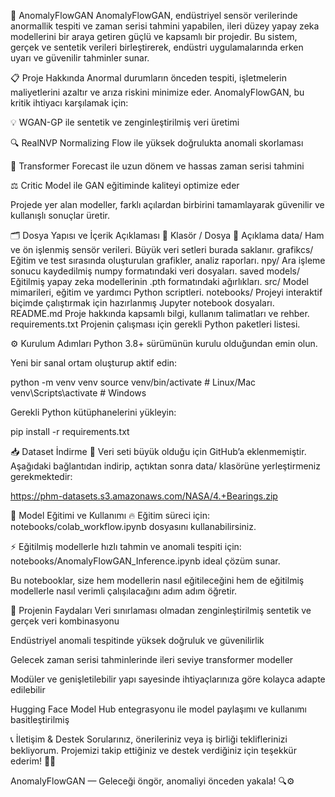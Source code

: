 🚀 AnomalyFlowGAN AnomalyFlowGAN, endüstriyel sensör verilerinde anormallik tespiti ve zaman serisi tahmini yapabilen, ileri düzey yapay zeka modellerini bir araya getiren güçlü ve kapsamlı bir projedir. Bu sistem, gerçek ve sentetik verileri birleştirerek, endüstri uygulamalarında erken uyarı ve güvenilir tahminler sunar.

📋 Proje Hakkında Anormal durumların önceden tespiti, işletmelerin maliyetlerini azaltır ve arıza riskini minimize eder. AnomalyFlowGAN, bu kritik ihtiyacı karşılamak için:

💡 WGAN-GP ile sentetik ve zenginleştirilmiş veri üretimi

🔍 RealNVP Normalizing Flow ile yüksek doğrulukta anomali skorlaması

🔮 Transformer Forecast ile uzun dönem ve hassas zaman serisi tahmini

⚖️ Critic Model ile GAN eğitiminde kaliteyi optimize eder

Projede yer alan modeller, farklı açılardan birbirini tamamlayarak güvenilir ve kullanışlı sonuçlar üretir.

🗂️ Dosya Yapısı ve İçerik Açıklaması 📁 Klasör / Dosya 📝 Açıklama data/ Ham ve ön işlenmiş sensör verileri. Büyük veri setleri burada saklanır. grafikcs/ Eğitim ve test sırasında oluşturulan grafikler, analiz raporları. npy/ Ara işleme sonucu kaydedilmiş numpy formatındaki veri dosyaları. saved models/ Eğitilmiş yapay zeka modellerinin .pth formatındaki ağırlıkları. src/ Model mimarileri, eğitim ve yardımcı Python scriptleri. notebooks/ Projeyi interaktif biçimde çalıştırmak için hazırlanmış Jupyter notebook dosyaları. README.md Proje hakkında kapsamlı bilgi, kullanım talimatları ve rehber. requirements.txt Projenin çalışması için gerekli Python paketleri listesi.

⚙️ Kurulum Adımları Python 3.8+ sürümünün kurulu olduğundan emin olun.

Yeni bir sanal ortam oluşturup aktif edin:

python -m venv venv
source venv/bin/activate # Linux/Mac
venv\Scripts\activate # Windows

Gerekli Python kütüphanelerini yükleyin:

pip install -r requirements.txt

📥 Dataset İndirme 🎯 Veri seti büyük olduğu için GitHub’a eklenmemiştir. Aşağıdaki bağlantıdan indirip, açtıktan sonra data/ klasörüne yerleştirmeniz gerekmektedir:

https://phm-datasets.s3.amazonaws.com/NASA/4.+Bearings.zip

🚀 Model Eğitimi ve Kullanımı 🔥 Eğitim süreci için: notebooks/colab_workflow.ipynb dosyasını kullanabilirsiniz.

⚡ Eğitilmiş modellerle hızlı tahmin ve anomali tespiti için: notebooks/AnomalyFlowGAN_Inference.ipynb ideal çözüm sunar.

Bu notebooklar, size hem modellerin nasıl eğitileceğini hem de eğitilmiş modellerle nasıl verimli çalışılacağını adım adım öğretir.

🌟 Projenin Faydaları Veri sınırlaması olmadan zenginleştirilmiş sentetik ve gerçek veri kombinasyonu

Endüstriyel anomali tespitinde yüksek doğruluk ve güvenilirlik

Gelecek zaman serisi tahminlerinde ileri seviye transformer modeller

Modüler ve genişletilebilir yapı sayesinde ihtiyaçlarınıza göre kolayca adapte edilebilir

Hugging Face Model Hub entegrasyonu ile model paylaşımı ve kullanımı basitleştirilmiş

📞 İletişim & Destek Sorularınız, önerileriniz veya iş birliği tekliflerinizi bekliyorum. Projemizi takip ettiğiniz ve destek verdiğiniz için teşekkür ederim! 🙏✨

AnomalyFlowGAN — Geleceği öngör, anomaliyi önceden yakala! 🔍⚙️
